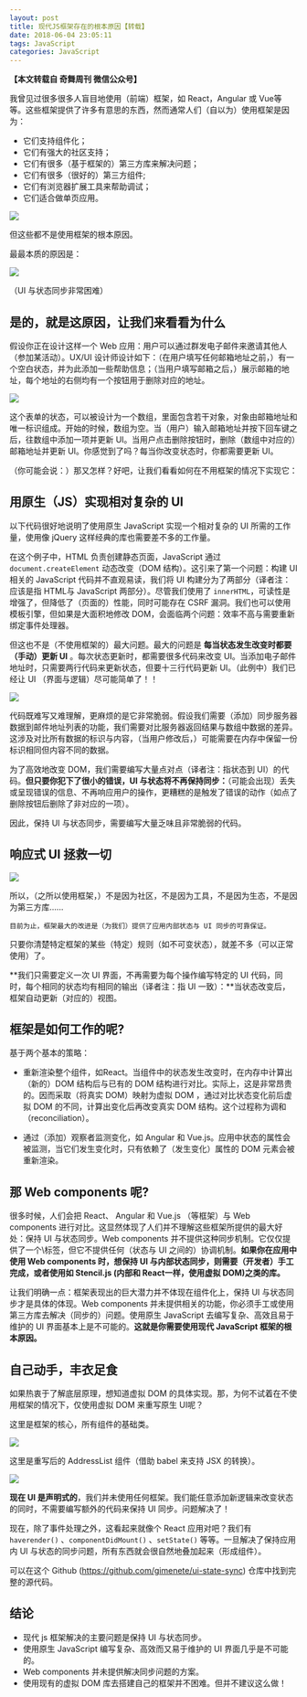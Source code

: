 ```yaml
---
layout: post
title: 现代JS框架存在的根本原因【转载】
date: 2018-06-04 23:05:11
tags: JavaScript
categories: JavaScript
---
```


**【本文转载自 奇舞周刊 微信公众号】**

我曾见过很多很多人盲目地使用（前端）框架，如 React，Angular 或 Vue等等。这些框架提供了许多有意思的东西，然而通常人们（自以为）使用框架是因为：

- 它们支持组件化；
- 它们有强大的社区支持；
- 它们有很多（基于框架的）第三方库来解决问题；
- 它们有很多（很好的）第三方组件;
- 它们有浏览器扩展工具来帮助调试；
- 它们适合做单页应用。

![](https://mmbiz.qpic.cn/mmbiz_gif/MpGQUHiaib4ib6GG6Sc1ZOGEIJic6Y21ia3tiapMh3yNSjT3YSdLWh9FFhCibOEdzevK3v4gRsQ3pwmgKibMdX9j1pofpg/640?wx_fmt=gif&wxfrom=5&wx_lazy=1)

但这些都不是使用框架的根本原因。

最最本质的原因是：

![](https://mmbiz.qpic.cn/mmbiz_png/MpGQUHiaib4ib6GG6Sc1ZOGEIJic6Y21ia3tiahLqstvVxftIiakQcIX9Fpujq6JVMvzxQyS63q6q9icRnzk1EiagfsK2xA/640?wx_fmt=png&wxfrom=5&wx_lazy=1)

（UI 与状态同步非常困难）

## 是的，就是这原因，让我们来看看为什么

假设你正在设计这样一个 Web 应用：用户可以通过群发电子邮件来邀请其他人（参加某活动）。UX/UI 设计师设计如下：（在用户填写任何邮箱地址之前，）有一个空白状态，并为此添加一些帮助信息；（当用户填写邮箱之后，）展示邮箱的地址，每个地址的右侧均有一个按钮用于删除对应的地址。

![](https://mmbiz.qpic.cn/mmbiz_png/MpGQUHiaib4ib6GG6Sc1ZOGEIJic6Y21ia3tiaoaU3nnzrphgqDspErIADltUUIkqcSVaQcUtM3nvjxcSLGz0BBBowMQ/640?wx_fmt=png&wxfrom=5&wx_lazy=1)

这个表单的状态，可以被设计为一个数组，里面包含若干对象，对象由邮箱地址和唯一标识组成。开始的时候，数组为空。当（用户）输入邮箱地址并按下回车键之后，往数组中添加一项并更新 UI。当用户点击删除按钮时，删除（数组中对应的）邮箱地址并更新 UI。你感觉到了吗？每当你改变状态时，你都需要更新 UI。

（你可能会说：）那又怎样？好吧，让我们看看如何在不用框架的情况下实现它：

## 用原生（JS）实现相对复杂的 UI

以下代码很好地说明了使用原生 JavaScript 实现一个相对复杂的 UI 所需的工作量，使用像  jQuery 这样经典的库也需要差不多的工作量。

在这个例子中，HTML 负责创建静态页面，JavaScript 通过 `document.createElement` 动态改变（DOM 结构）。这引来了第一个问题：构建 UI 相关的 JavaScript 代码并不直观易读，我们将 UI 构建分为了两部分（译者注：应该是指 HTML与 JavaScript 两部分）。尽管我们使用了 `innerHTML`，可读性是增强了，但降低了（页面的）性能，同时可能存在 CSRF 漏洞。我们也可以使用模板引擎，但如果是大面积地修改 DOM，会面临两个问题：效率不高与需要重新绑定事件处理器。

但这也不是（不使用框架的）最大问题。最大的问题是 **每当状态发生改变时都要（手动）更新 UI** 。每次状态更新时，都需要很多代码来改变 UI。当添加电子邮件地址时，只需要两行代码来更新状态，但要十三行代码更新 UI。（此例中）我们已经让 UI （界面与逻辑）尽可能简单了！！

![](https://mmbiz.qpic.cn/mmbiz_png/MpGQUHiaib4ib6GG6Sc1ZOGEIJic6Y21ia3tiaeYA8HkaRPxeIJe7G9TDricSzPQlLicPzWo9WiaSrgv20wrgiazg2TxQ7aw/640?wx_fmt=png&wxfrom=5&wx_lazy=1)

代码既难写又难理解，更麻烦的是它非常脆弱。假设我们需要（添加）同步服务器数据到邮件地址列表的功能，我们需要对比服务器返回结果与数组中数据的差异。这涉及对比所有数据的标识与内容，（当用户修改后，）可能需要在内存中保留一份标识相同但内容不同的数据。

为了高效地改变 DOM，我们需要编写大量点对点（译者注：指状态到 UI）的代码。**但只要你犯下了很小的错误，UI 与状态将不再保持同步：**（可能会出现）丢失或呈现错误的信息、不再响应用户的操作，更糟糕的是触发了错误的动作（如点了删除按钮后删除了非对应的一项）。

因此，保持 UI 与状态同步，需要编写大量乏味且非常脆弱的代码。

## 响应式 UI 拯救一切

![](https://mmbiz.qpic.cn/mmbiz_jpg/MpGQUHiaib4ib6GG6Sc1ZOGEIJic6Y21ia3tia7jq3Pl9sCUwpq4N37tFfN3mEfJGHmGHUFcCNWJwENxlDCTQEXIc1Ow/640?wx_fmt=jpeg&wxfrom=5&wx_lazy=1)

所以，（之所以使用框架，）不是因为社区，不是因为工具，不是因为生态，不是因为第三方库......

```
目前为止，框架最大的改进是（为我们）提供了应用内部状态与 UI 同步的可靠保证。
```

只要你清楚特定框架的某些（特定）规则（如不可变状态），就差不多（可以正常使用）了。

**我们只需要定义一次 UI 界面，不再需要为每个操作编写特定的 UI 代码，同时，每个相同的状态均有相同的输出（译者注：指 UI 一致）：**当状态改变后，框架自动更新（对应的）视图。

## 框架是如何工作的呢?

基于两个基本的策略：

- 重新渲染整个组件，如React。当组件中的状态发生改变时，在内存中计算出（新的）DOM 结构后与已有的 DOM 结构进行对比。实际上，这是非常昂贵的。因而采取（将真实 DOM）映射为虚拟 DOM ，通过对比状态变化前后虚拟 DOM 的不同，计算出变化后再改变真实 DOM 结构。这个过程称为调和（reconciliation）。

- 通过（添加）观察者监测变化，如 Angular 和 Vue.js。应用中状态的属性会被监测，当它们发生变化时，只有依赖了（发生变化）属性的 DOM 元素会被重新渲染。

## 那 Web components 呢?

很多时候，人们会把 React、 Angular 和 Vue.js （等框架）与 Web components 进行对比。这显然体现了人们并不理解这些框架所提供的最大好处：保持 UI 与状态同步。Web components 并不提供这种同步机制。它仅仅提供了一个\标签，但它不提供任何（状态与 UI 之间的）协调机制。**如果你在应用中使用 Web components 时，想保持 UI 与内部状态同步，则需要（开发者）手工完成，或者使用如 Stencil.js (内部和 React一样，使用虚拟 DOM)之类的库。**

让我们明确一点：框架表现出的巨大潜力并不体现在组件化上，保持 UI 与状态同步才是具体的体现。Web components 并未提供相关的功能，你必须手工或使用第三方库去解决（同步的）问题。使用原生 JavaScript 去编写复杂、高效且易于维护的 UI 界面基本上是不可能的。**这就是你需要使用现代 JavaScript 框架的根本原因。**

## 自己动手，丰衣足食

如果热衷于了解底层原理，想知道虚拟 DOM 的具体实现。那，为何不试着在不使用框架的情况下，仅使用虚拟 DOM 来重写原生 UI呢？

这里是框架的核心，所有组件的基础类。

![](https://mmbiz.qpic.cn/mmbiz_png/MpGQUHiaib4ib6GG6Sc1ZOGEIJic6Y21ia3tiaWK03oaKQ5dERI5nvat5miaPHGaWsATm4zNjGWP91D5hxq9vIJGbPsDA/640?wx_fmt=png&wxfrom=5&wx_lazy=1)

这里是重写后的 AddressList 组件（借助 babel 来支持 JSX 的转换）。

![](https://mmbiz.qpic.cn/mmbiz_png/MpGQUHiaib4ib6GG6Sc1ZOGEIJic6Y21ia3tias3EN6vcN2cPIrqFwLgbbvzaiadnknbsoq5rCbI2YKibMvbIicrUf50wicQ/640?wx_fmt=png&wxfrom=5&wx_lazy=1)

**现在 UI 是声明式的**，我们并未使用任何框架。我们能任意添加新逻辑来改变状态的同时，不需要编写额外的代码来保持 UI 同步。问题解决了！

现在，除了事件处理之外，这看起来就像个 React 应用对吧？我们有`haverender()` 、`componentDidMount()` 、`setState()` 等等。一旦解决了保持应用内 UI 与状态的同步问题，所有东西就会很自然地叠加起来（形成组件）。

可以在这个 Github (https://github.com/gimenete/ui-state-sync) 仓库中找到完整的源代码。

## 结论

- 现代 js 框架解决的主要问题是保持 UI 与状态同步。
- 使用原生 JavaScript 编写复杂、高效而又易于维护的 UI 界面几乎是不可能的。
- Web components 并未提供解决同步问题的方案。
- 使用现有的虚拟 DOM 库去搭建自己的框架并不困难。但并不建议这么做！